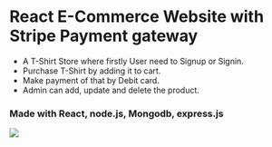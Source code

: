 # React E-Commerce Website with Stripe Payment gateway
* A T-Shirt Store where firstly User need to Signup or Signin.
* Purchase T-Shirt by adding it to cart.
* Make payment of that by Debit card.
* Admin can add, update and delete the product.
### Made with React, node.js, Mongodb, express.js
![](https://github.com/harshkothari-hk/React-E-Commerce-Website-with-Payment-gateway/blob/master/Images/Screenshot%10(56).png)
